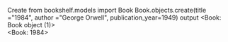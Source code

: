 Create
from bookshelf.models import Book
Book.objects.create(title ="1984", author ="George Orwell", publication_year=1949)
output 
    <Book: Book object (1)>  
    <Book: 1984>

